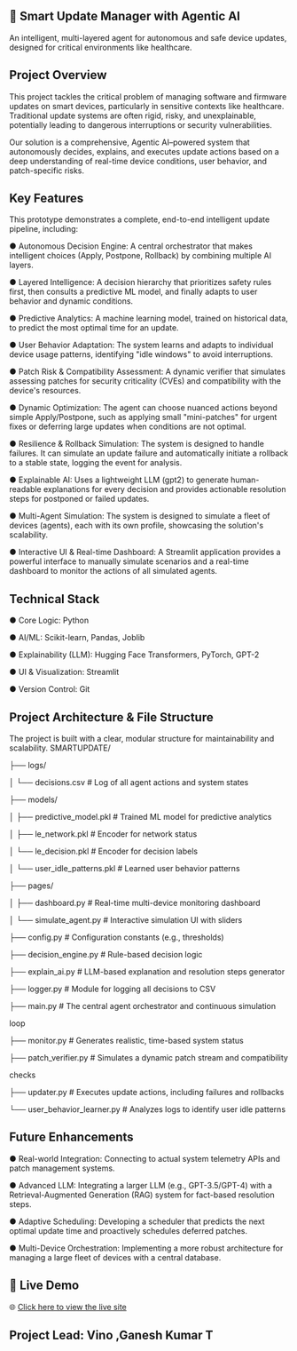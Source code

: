 ## 🧠 Smart Update Manager with Agentic AI
An intelligent, multi-layered agent for autonomous and safe device updates,
designed for critical environments like healthcare.
## Project Overview
This project tackles the critical problem of managing software and firmware updates
on smart devices, particularly in sensitive contexts like healthcare. Traditional update
systems are often rigid, risky, and unexplainable, potentially leading to dangerous
interruptions or security vulnerabilities.

  Our solution is a comprehensive, Agentic AI–powered system that autonomously
decides, explains, and executes update actions based on a deep understanding of
real-time device conditions, user behavior, and patch-specific risks.
## Key Features
This prototype demonstrates a complete, end-to-end intelligent update pipeline,
including:

● Autonomous Decision Engine: A central orchestrator that makes intelligent
choices (Apply, Postpone, Rollback) by combining multiple AI layers.

● Layered Intelligence: A decision hierarchy that prioritizes safety rules first, then
consults a predictive ML model, and finally adapts to user behavior and dynamic
conditions.

● Predictive Analytics: A machine learning model, trained on historical data, to
predict the most optimal time for an update.

● User Behavior Adaptation: The system learns and adapts to individual device
usage patterns, identifying "idle windows" to avoid interruptions.

● Patch Risk & Compatibility Assessment: A dynamic verifier that simulates
assessing patches for security criticality (CVEs) and compatibility with the
device's resources.

● Dynamic Optimization: The agent can choose nuanced actions beyond simple
Apply/Postpone, such as applying small "mini-patches" for urgent fixes or
deferring large updates when conditions are not optimal.

● Resilience & Rollback Simulation: The system is designed to handle failures. It
can simulate an update failure and automatically initiate a rollback to a stable
state, logging the event for analysis.

● Explainable AI: Uses a lightweight LLM (gpt2) to generate human-readable
explanations for every decision and provides actionable resolution steps for
postponed or failed updates.

● Multi-Agent Simulation: The system is designed to simulate a fleet of devices
(agents), each with its own profile, showcasing the solution's scalability.

● Interactive UI & Real-time Dashboard: A Streamlit application provides a
powerful interface to manually simulate scenarios and a real-time dashboard to
monitor the actions of all simulated agents.

## Technical Stack
● Core Logic: Python

● AI/ML: Scikit-learn, Pandas, Joblib

● Explainability (LLM): Hugging Face Transformers, PyTorch, GPT-2

● UI & Visualization: Streamlit

● Version Control: Git

## Project Architecture & File Structure
The project is built with a clear, modular structure for maintainability and scalability.
SMARTUPDATE/

├── logs/

│ └── decisions.csv # Log of all agent actions and system states

├── models/

│ ├── predictive_model.pkl # Trained ML model for predictive analytics

│ ├── le_network.pkl # Encoder for network status

│ └── le_decision.pkl # Encoder for decision labels

│ └── user_idle_patterns.pkl # Learned user behavior patterns

├── pages/

│ ├── dashboard.py # Real-time multi-device monitoring dashboard

│ └── simulate_agent.py # Interactive simulation UI with sliders

├── config.py # Configuration constants (e.g., thresholds)

├── decision_engine.py # Rule-based decision logic

├── explain_ai.py # LLM-based explanation and resolution steps generator

├── logger.py # Module for logging all decisions to CSV

├── main.py # The central agent orchestrator and continuous simulation

loop

├── monitor.py # Generates realistic, time-based system status

├── patch_verifier.py # Simulates a dynamic patch stream and compatibility

checks

├── updater.py # Executes update actions, including failures and rollbacks

└── user_behavior_learner.py # Analyzes logs to identify user idle patterns


## Future Enhancements
● Real-world Integration: Connecting to actual system telemetry APIs and patch
management systems.

● Advanced LLM: Integrating a larger LLM (e.g., GPT-3.5/GPT-4) with a
Retrieval-Augmented Generation (RAG) system for fact-based resolution steps.

● Adaptive Scheduling: Developing a scheduler that predicts the next optimal
update time and proactively schedules deferred patches.

● Multi-Device Orchestration: Implementing a more robust architecture for
managing a large fleet of devices with a central database.

## 🚀 Live Demo

🌐 [Click here to view the live site]()

## Project Lead: Vino ,Ganesh Kumar T
